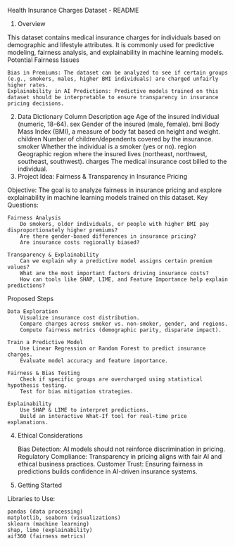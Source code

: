  Health Insurance Charges Dataset - README
1. Overview

This dataset contains medical insurance charges for individuals based on demographic and lifestyle attributes. It is commonly used for predictive modeling, fairness analysis, and explainability in machine learning models.
Potential Fairness Issues

    Bias in Premiums: The dataset can be analyzed to see if certain groups (e.g., smokers, males, higher BMI individuals) are charged unfairly higher rates.
    Explainability in AI Predictions: Predictive models trained on this dataset should be interpretable to ensure transparency in insurance pricing decisions.

2. Data Dictionary
Column	Description
age	Age of the insured individual (numeric, 18-64).
sex	Gender of the insured (male, female).
bmi	Body Mass Index (BMI), a measure of body fat based on height and weight.
children	Number of children/dependents covered by the insurance.
smoker	Whether the individual is a smoker (yes or no).
region	Geographic region where the insured lives (northeast, northwest, southeast, southwest).
charges	The medical insurance cost billed to the individual.
3. Project Idea: Fairness & Transparency in Insurance Pricing

Objective:
The goal is to analyze fairness in insurance pricing and explore explainability in machine learning models trained on this dataset.
Key Questions:

    Fairness Analysis
        Do smokers, older individuals, or people with higher BMI pay disproportionately higher premiums?
        Are there gender-based differences in insurance pricing?
        Are insurance costs regionally biased?

    Transparency & Explainability
        Can we explain why a predictive model assigns certain premium values?
        What are the most important factors driving insurance costs?
        How can tools like SHAP, LIME, and Feature Importance help explain predictions?

Proposed Steps

    Data Exploration
        Visualize insurance cost distribution.
        Compare charges across smoker vs. non-smoker, gender, and regions.
        Compute fairness metrics (demographic parity, disparate impact).

    Train a Predictive Model
        Use Linear Regression or Random Forest to predict insurance charges.
        Evaluate model accuracy and feature importance.

    Fairness & Bias Testing
        Check if specific groups are overcharged using statistical hypothesis testing.
        Test for bias mitigation strategies.

    Explainability
        Use SHAP & LIME to interpret predictions.
        Build an interactive What-If tool for real-time price explanations.

4. Ethical Considerations

    Bias Detection: AI models should not reinforce discrimination in pricing.
    Regulatory Compliance: Transparency in pricing aligns with fair AI and ethical business practices.
    Customer Trust: Ensuring fairness in predictions builds confidence in AI-driven insurance systems.

5. Getting Started

Libraries to Use:

    pandas (data processing)
    matplotlib, seaborn (visualizations)
    sklearn (machine learning)
    shap, lime (explainability)
    aif360 (fairness metrics)

